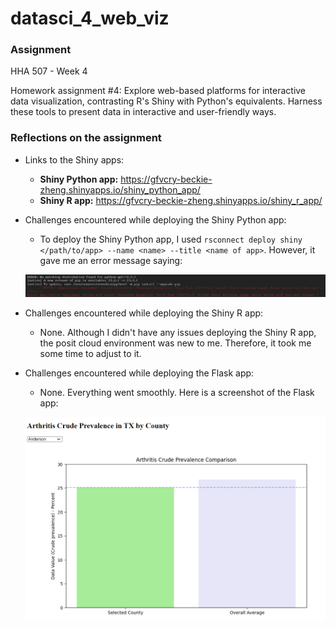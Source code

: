 # datasci_4_web_viz

### **Assignment**
HHA 507 - Week 4

Homework assignment #4: Explore web-based platforms for interactive data visualization, contrasting R's Shiny with Python's equivalents. Harness these tools to present data in interactive and user-friendly ways.

### **Reflections on the assignment**
- Links to the Shiny apps:
    - **Shiny Python app:** https://gfvcry-beckie-zheng.shinyapps.io/shiny_python_app/
    - **Shiny R app:** https://gfvcry-beckie-zheng.shinyapps.io/shiny_r_app/

- Challenges encountered while deploying the Shiny Python app:
    - To deploy the Shiny Python app, I used `rsconnect deploy shiny </path/to/app> --name <name> --title <name of app>`. However, it gave me an error message saying:

    ![Alt text](https://github.com/Beczheng/datasci_4_web_viz/blob/main/screenshots/Screenshot.png)

- Challenges encountered while deploying the Shiny R app:
    - None. Although I didn't have any issues deploying the Shiny R app, the posit cloud environment was new to me. Therefore, it took me some time to adjust to it.

- Challenges encountered while deploying the Flask app:
    - None. Everything went smoothly. Here is a screenshot of the Flask app:

    ![Alt text](https://github.com/Beczheng/datasci_4_web_viz/blob/main/screenshots/Screenshot2.png)    